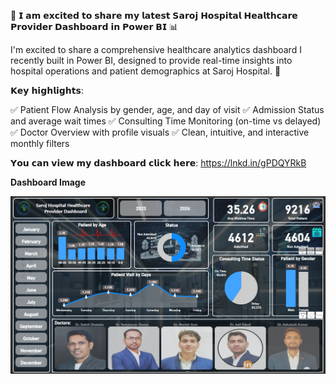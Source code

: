 🚀 𝗜 𝗮𝗺 𝗲𝘅𝗰𝗶𝘁𝗲𝗱 𝘁𝗼 𝘀𝗵𝗮𝗿𝗲 𝗺𝘆 𝗹𝗮𝘁𝗲𝘀𝘁 𝗦𝗮𝗿𝗼𝗷 𝗛𝗼𝘀𝗽𝗶𝘁𝗮𝗹 𝗛𝗲𝗮𝗹𝘁𝗵𝗰𝗮𝗿𝗲 𝗣𝗿𝗼𝘃𝗶𝗱𝗲𝗿 𝗗𝗮𝘀𝗵𝗯𝗼𝗮𝗿𝗱 𝗶𝗻 𝗣𝗼𝘄𝗲𝗿 𝗕𝗜 📊

I'm excited to share a comprehensive healthcare analytics dashboard I recently built in Power BI, designed to provide real-time insights into hospital operations and patient demographics at Saroj Hospital. 🏥

𝗞𝗲𝘆 𝗵𝗶𝗴𝗵𝗹𝗶𝗴𝗵𝘁𝘀:

 ✅ Patient Flow Analysis by gender, age, and day of visit
 ✅ Admission Status and average wait times
 ✅ Consulting Time Monitoring (on-time vs delayed)
 ✅ Doctor Overview with profile visuals
 ✅ Clean, intuitive, and interactive monthly filters


𝗬𝗼𝘂 𝗰𝗮𝗻 𝘃𝗶𝗲𝘄 𝗺𝘆 𝗱𝗮𝘀𝗵𝗯𝗼𝗮𝗿𝗱 𝗰𝗹𝗶𝗰𝗸 𝗵𝗲𝗿𝗲: https://lnkd.in/gPDQYRkB
<br>

**Dashboard Image**

<img src="https://github.com/Manish-Data-Analyst/Hospital-Healthcare-Provider-Dashboard/blob/79cdd32cf3284c0d63d3ea435ec21fde8a7c710d/Screenshot%202025-05-30%20175248.png" alt="Image Discription" width="600">
